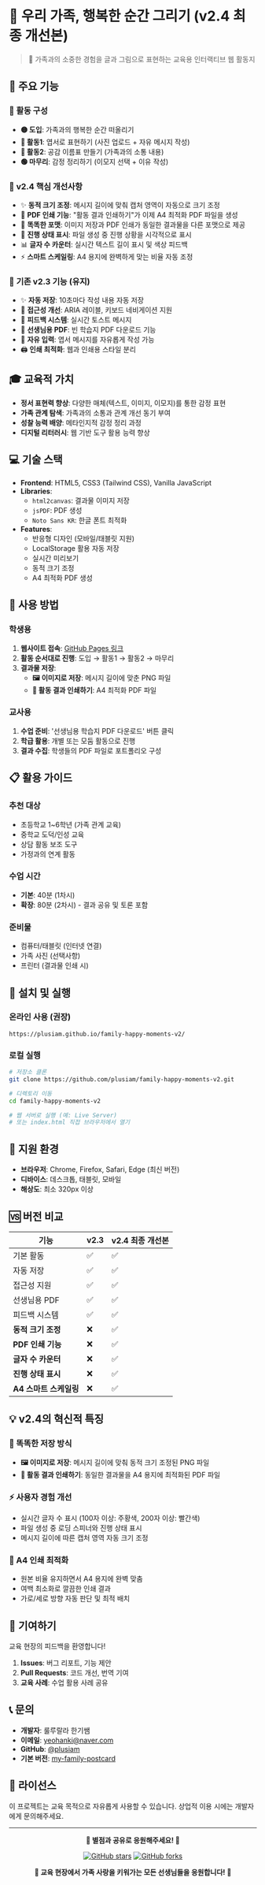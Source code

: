 # 🎨 우리 가족, 행복한 순간 그리기 (v2.4 최종 개선본)

> 💖 가족과의 소중한 경험을 글과 그림으로 표현하는 교육용 인터랙티브 웹 활동지

## 🌟 주요 기능

### 📝 **활동 구성**
- **🟡 도입**: 가족과의 행복한 순간 떠올리기
- **🔵 활동1**: 엽서로 표현하기 (사진 업로드 + 자유 메시지 작성)
- **🔴 활동2**: 공감 이름표 만들기 (가족과의 소통 내용)
- **🟢 마무리**: 감정 정리하기 (이모지 선택 + 이유 작성)

### 🚀 **v2.4 핵심 개선사항**
- ✨ **동적 크기 조정**: 메시지 길이에 맞춰 캡처 영역이 자동으로 크기 조정
- 📄 **PDF 인쇄 기능**: "활동 결과 인쇄하기"가 이제 A4 최적화 PDF 파일을 생성
- 🎯 **똑똑한 포맷**: 이미지 저장과 PDF 인쇄가 동일한 결과물을 다른 포맷으로 제공
- 🔄 **진행 상태 표시**: 파일 생성 중 진행 상황을 시각적으로 표시
- 📊 **글자 수 카운터**: 실시간 텍스트 길이 표시 및 색상 피드백
- ⚡ **스마트 스케일링**: A4 용지에 완벽하게 맞는 비율 자동 조정

### 🎯 **기존 v2.3 기능 (유지)**
- ✨ **자동 저장**: 10초마다 작성 내용 자동 저장
- 🎯 **접근성 개선**: ARIA 레이블, 키보드 네비게이션 지원
- 💬 **피드백 시스템**: 실시간 토스트 메시지
- 📄 **선생님용 PDF**: 빈 학습지 PDF 다운로드 기능
- 📝 **자유 입력**: 엽서 메시지를 자유롭게 작성 가능
- 🖨️ **인쇄 최적화**: 웹과 인쇄용 스타일 분리

## 🎓 교육적 가치

- **정서 표현력 향상**: 다양한 매체(텍스트, 이미지, 이모지)를 통한 감정 표현
- **가족 관계 탐색**: 가족과의 소통과 관계 개선 동기 부여
- **성찰 능력 배양**: 메타인지적 감정 정리 과정
- **디지털 리터러시**: 웹 기반 도구 활용 능력 향상

## 💻 기술 스택

- **Frontend**: HTML5, CSS3 (Tailwind CSS), Vanilla JavaScript
- **Libraries**: 
  - `html2canvas`: 결과물 이미지 저장
  - `jsPDF`: PDF 생성
  - `Noto Sans KR`: 한글 폰트 최적화
- **Features**: 
  - 반응형 디자인 (모바일/태블릿 지원)
  - LocalStorage 활용 자동 저장
  - 실시간 미리보기
  - 동적 크기 조정
  - A4 최적화 PDF 생성

## 🎯 사용 방법

### **학생용**
1. **웹사이트 접속**: [GitHub Pages 링크](https://plusiam.github.io/family-happy-moments-v2/)
2. **활동 순서대로 진행**: 도입 → 활동1 → 활동2 → 마무리
3. **결과물 저장**: 
   - **🖼️ 이미지로 저장**: 메시지 길이에 맞춘 PNG 파일
   - **📄 활동 결과 인쇄하기**: A4 최적화 PDF 파일

### **교사용**
1. **수업 준비**: '선생님용 학습지 PDF 다운로드' 버튼 클릭
2. **학급 활용**: 개별 또는 모둠 활동으로 진행
3. **결과 수집**: 학생들의 PDF 파일로 포트폴리오 구성

## 📋 활용 가이드

### **추천 대상**
- 초등학교 1~6학년 (가족 관계 교육)
- 중학교 도덕/인성 교육
- 상담 활동 보조 도구
- 가정과의 연계 활동

### **수업 시간**
- **기본**: 40분 (1차시)
- **확장**: 80분 (2차시) - 결과 공유 및 토론 포함

### **준비물**
- 컴퓨터/태블릿 (인터넷 연결)
- 가족 사진 (선택사항)
- 프린터 (결과물 인쇄 시)

## 🔧 설치 및 실행

### **온라인 사용** (권장)
```
https://plusiam.github.io/family-happy-moments-v2/
```

### **로컬 실행**
```bash
# 저장소 클론
git clone https://github.com/plusiam/family-happy-moments-v2.git

# 디렉토리 이동
cd family-happy-moments-v2

# 웹 서버로 실행 (예: Live Server)
# 또는 index.html 직접 브라우저에서 열기
```

## 📱 지원 환경

- **브라우저**: Chrome, Firefox, Safari, Edge (최신 버전)
- **디바이스**: 데스크톱, 태블릿, 모바일
- **해상도**: 최소 320px 이상

## 🆚 버전 비교

| 기능 | v2.3 | v2.4 최종 개선본 |
|------|------|------------------|
| 기본 활동 | ✅ | ✅ |
| 자동 저장 | ✅ | ✅ |
| 접근성 지원 | ✅ | ✅ |
| 선생님용 PDF | ✅ | ✅ |
| 피드백 시스템 | ✅ | ✅ |
| **동적 크기 조정** | ❌ | ✅ |
| **PDF 인쇄 기능** | ❌ | ✅ |
| **글자 수 카운터** | ❌ | ✅ |
| **진행 상태 표시** | ❌ | ✅ |
| **A4 스마트 스케일링** | ❌ | ✅ |

## 💡 **v2.4의 혁신적 특징**

### **🎯 똑똑한 저장 방식**
- **🖼️ 이미지로 저장**: 메시지 길이에 맞춰 동적 크기 조정된 PNG 파일
- **📄 활동 결과 인쇄하기**: 동일한 결과물을 A4 용지에 최적화된 PDF 파일

### **⚡ 사용자 경험 개선**
- 실시간 글자 수 표시 (100자 이상: 주황색, 200자 이상: 빨간색)
- 파일 생성 중 로딩 스피너와 진행 상태 표시
- 메시지 길이에 따른 캡처 영역 자동 크기 조정

### **📐 A4 인쇄 최적화**
- 원본 비율 유지하면서 A4 용지에 완벽 맞춤
- 여백 최소화로 깔끔한 인쇄 결과
- 가로/세로 방향 자동 판단 및 최적 배치

## 🤝 기여하기

교육 현장의 피드백을 환영합니다!

1. **Issues**: 버그 리포트, 기능 제안
2. **Pull Requests**: 코드 개선, 번역 기여
3. **교육 사례**: 수업 활용 사례 공유

## 📞 문의

- **개발자**: 룰루랄라 한기쌤
- **이메일**: yeohanki@naver.com
- **GitHub**: [@plusiam](https://github.com/plusiam)
- **기본 버전**: [my-family-postcard](https://github.com/plusiam/my-family-postcard)

## 📄 라이선스

이 프로젝트는 교육 목적으로 자유롭게 사용할 수 있습니다.
상업적 이용 시에는 개발자에게 문의해주세요.

---

<div align="center">

**🌟 별점과 공유로 응원해주세요! 🌟**

[![GitHub stars](https://img.shields.io/github/stars/plusiam/family-happy-moments-v2.svg?style=social)](https://github.com/plusiam/family-happy-moments-v2/stargazers)
[![GitHub forks](https://img.shields.io/github/forks/plusiam/family-happy-moments-v2.svg?style=social)](https://github.com/plusiam/family-happy-moments-v2/network)

**💝 교육 현장에서 가족 사랑을 키워가는 모든 선생님들을 응원합니다! 💝**

</div>